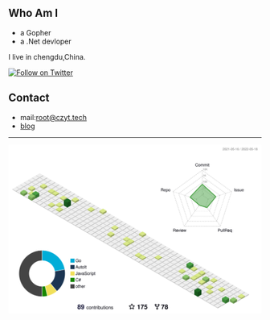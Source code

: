  ## Who Am I
 - a Gopher 
 - a .Net devloper
 
 I live in chengdu,China.
 
[![Follow on Twitter](https://shields.io/twitter/follow/czytcn?label=Follow)](https://twitter.com/czytcn) 
## Contact
- mail:root@czyt.tech
- [blog](https://czyt.tech)
---
![](./profile-3d-contrib/profile-green-animate.svg)
